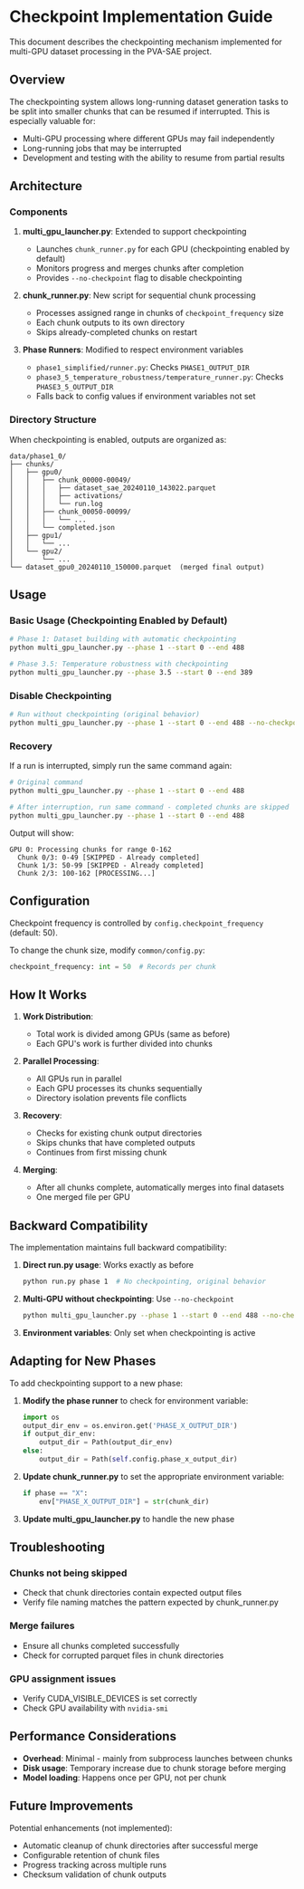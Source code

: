 # Checkpoint Implementation Guide

This document describes the checkpointing mechanism implemented for multi-GPU dataset processing in the PVA-SAE project.

## Overview

The checkpointing system allows long-running dataset generation tasks to be split into smaller chunks that can be resumed if interrupted. This is especially valuable for:
- Multi-GPU processing where different GPUs may fail independently
- Long-running jobs that may be interrupted
- Development and testing with the ability to resume from partial results

## Architecture

### Components

1. **multi_gpu_launcher.py**: Extended to support checkpointing
   - Launches `chunk_runner.py` for each GPU (checkpointing enabled by default)
   - Monitors progress and merges chunks after completion
   - Provides `--no-checkpoint` flag to disable checkpointing

2. **chunk_runner.py**: New script for sequential chunk processing
   - Processes assigned range in chunks of `checkpoint_frequency` size
   - Each chunk outputs to its own directory
   - Skips already-completed chunks on restart

3. **Phase Runners**: Modified to respect environment variables
   - `phase1_simplified/runner.py`: Checks `PHASE1_OUTPUT_DIR` 
   - `phase3_5_temperature_robustness/temperature_runner.py`: Checks `PHASE3_5_OUTPUT_DIR`
   - Falls back to config values if environment variables not set

### Directory Structure

When checkpointing is enabled, outputs are organized as:

```
data/phase1_0/
├── chunks/
│   ├── gpu0/
│   │   ├── chunk_00000-00049/
│   │   │   ├── dataset_sae_20240110_143022.parquet
│   │   │   ├── activations/
│   │   │   └── run.log
│   │   ├── chunk_00050-00099/
│   │   │   └── ...
│   │   └── completed.json
│   ├── gpu1/
│   │   └── ...
│   └── gpu2/
│       └── ...
└── dataset_gpu0_20240110_150000.parquet  (merged final output)
```

## Usage

### Basic Usage (Checkpointing Enabled by Default)

```bash
# Phase 1: Dataset building with automatic checkpointing
python multi_gpu_launcher.py --phase 1 --start 0 --end 488

# Phase 3.5: Temperature robustness with checkpointing
python multi_gpu_launcher.py --phase 3.5 --start 0 --end 389
```

### Disable Checkpointing

```bash
# Run without checkpointing (original behavior)
python multi_gpu_launcher.py --phase 1 --start 0 --end 488 --no-checkpoint
```

### Recovery

If a run is interrupted, simply run the same command again:

```bash
# Original command
python multi_gpu_launcher.py --phase 1 --start 0 --end 488

# After interruption, run same command - completed chunks are skipped
python multi_gpu_launcher.py --phase 1 --start 0 --end 488
```

Output will show:
```
GPU 0: Processing chunks for range 0-162
  Chunk 0/3: 0-49 [SKIPPED - Already completed]
  Chunk 1/3: 50-99 [SKIPPED - Already completed]
  Chunk 2/3: 100-162 [PROCESSING...]
```

## Configuration

Checkpoint frequency is controlled by `config.checkpoint_frequency` (default: 50).

To change the chunk size, modify `common/config.py`:
```python
checkpoint_frequency: int = 50  # Records per chunk
```

## How It Works

1. **Work Distribution**: 
   - Total work is divided among GPUs (same as before)
   - Each GPU's work is further divided into chunks

2. **Parallel Processing**:
   - All GPUs run in parallel
   - Each GPU processes its chunks sequentially
   - Directory isolation prevents file conflicts

3. **Recovery**:
   - Checks for existing chunk output directories
   - Skips chunks that have completed outputs
   - Continues from first missing chunk

4. **Merging**:
   - After all chunks complete, automatically merges into final datasets
   - One merged file per GPU

## Backward Compatibility

The implementation maintains full backward compatibility:

1. **Direct run.py usage**: Works exactly as before
   ```bash
   python run.py phase 1  # No checkpointing, original behavior
   ```

2. **Multi-GPU without checkpointing**: Use `--no-checkpoint`
   ```bash
   python multi_gpu_launcher.py --phase 1 --start 0 --end 488 --no-checkpoint
   ```

3. **Environment variables**: Only set when checkpointing is active

## Adapting for New Phases

To add checkpointing support to a new phase:

1. **Modify the phase runner** to check for environment variable:
   ```python
   import os
   output_dir_env = os.environ.get('PHASE_X_OUTPUT_DIR')
   if output_dir_env:
       output_dir = Path(output_dir_env)
   else:
       output_dir = Path(self.config.phase_x_output_dir)
   ```

2. **Update chunk_runner.py** to set the appropriate environment variable:
   ```python
   if phase == "X":
       env["PHASE_X_OUTPUT_DIR"] = str(chunk_dir)
   ```

3. **Update multi_gpu_launcher.py** to handle the new phase

## Troubleshooting

### Chunks not being skipped
- Check that chunk directories contain expected output files
- Verify file naming matches the pattern expected by chunk_runner.py

### Merge failures
- Ensure all chunks completed successfully
- Check for corrupted parquet files in chunk directories

### GPU assignment issues
- Verify CUDA_VISIBLE_DEVICES is set correctly
- Check GPU availability with `nvidia-smi`

## Performance Considerations

- **Overhead**: Minimal - mainly from subprocess launches between chunks
- **Disk usage**: Temporary increase due to chunk storage before merging
- **Model loading**: Happens once per GPU, not per chunk

## Future Improvements

Potential enhancements (not implemented):
- Automatic cleanup of chunk directories after successful merge
- Configurable retention of chunk files
- Progress tracking across multiple runs
- Checksum validation of chunk outputs